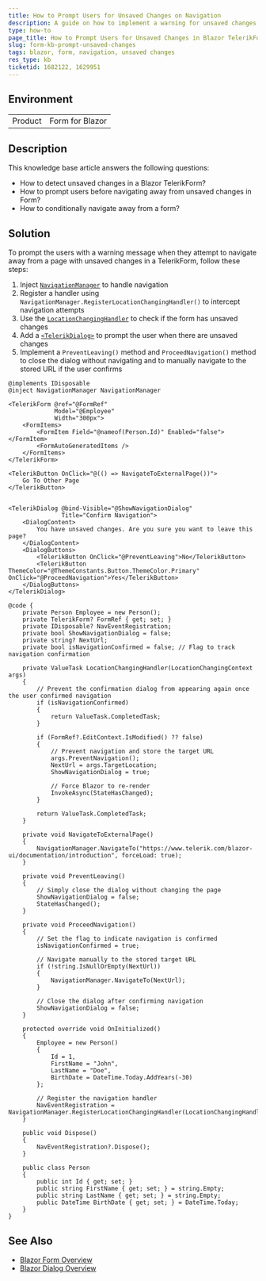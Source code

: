 ```yaml
---
title: How to Prompt Users for Unsaved Changes on Navigation
description: A guide on how to implement a warning for unsaved changes when attempting to navigate away from a TelerikForm in Blazor applications.
type: how-to
page_title: How to Prompt Users for Unsaved Changes in Blazor TelerikForm
slug: form-kb-prompt-unsaved-changes
tags: blazor, form, navigation, unsaved changes
res_type: kb
ticketid: 1682122, 1629951
---
```


## Environment

<table>
	<tbody>
		<tr>
			<td>Product</td>
			<td>Form for Blazor</td>
		</tr>
	</tbody>
</table>

## Description

This knowledge base article answers the following questions:

- How to detect unsaved changes in a Blazor TelerikForm?
- How to prompt users before navigating away from unsaved changes in Form?
- How to conditionally navigate away from a form?

## Solution

To prompt the users with a warning message when they attempt to navigate away from a page with unsaved changes in a TelerikForm, follow these steps:

1. Inject [`NavigationManager`](https://learn.microsoft.com/en-us/aspnet/core/blazor/fundamentals/routing?view=aspnetcore-7.0#handleprevent-location-changes) to handle navigation
2. Register a handler using `NavigationManager.RegisterLocationChangingHandler()` to intercept navigation attempts
3. Use the [`LocationChangingHandler`](https://www.telerik.com/blogs/blazor-new-locationchanging-events-dotnet-7) to check if the form has unsaved changes
4. Add a [`<TelerikDialog>`](slug:dialog-overview) to prompt the user when there are unsaved changes
5. Implement a `PreventLeaving()` method and `ProceedNavigation()` method to close the dialog without navigating and to manually navigate to the stored URL if the user confirms

`````RAZOR
@implements IDisposable
@inject NavigationManager NavigationManager

<TelerikForm @ref="@FormRef"
             Model="@Employee"
             Width="300px">
    <FormItems>
        <FormItem Field="@nameof(Person.Id)" Enabled="false"></FormItem>
        <FormAutoGeneratedItems />
    </FormItems>
</TelerikForm>

<TelerikButton OnClick="@(() => NavigateToExternalPage())">
    Go To Other Page
</TelerikButton>


<TelerikDialog @bind-Visible="@ShowNavigationDialog"
               Title="Confirm Navigation">
    <DialogContent>
        You have unsaved changes. Are you sure you want to leave this page?
    </DialogContent>
    <DialogButtons>
        <TelerikButton OnClick="@PreventLeaving">No</TelerikButton>
        <TelerikButton ThemeColor="@ThemeConstants.Button.ThemeColor.Primary" OnClick="@ProceedNavigation">Yes</TelerikButton>
    </DialogButtons>
</TelerikDialog>

@code {
    private Person Employee = new Person();
    private TelerikForm? FormRef { get; set; }
    private IDisposable? NavEventRegistration;
    private bool ShowNavigationDialog = false;
    private string? NextUrl;
    private bool isNavigationConfirmed = false; // Flag to track navigation confirmation

    private ValueTask LocationChangingHandler(LocationChangingContext args)
    {
        // Prevent the confirmation dialog from appearing again once the user confirmed navigation
        if (isNavigationConfirmed)
        {
            return ValueTask.CompletedTask;
        }

        if (FormRef?.EditContext.IsModified() ?? false)
        {
            // Prevent navigation and store the target URL
            args.PreventNavigation();
            NextUrl = args.TargetLocation;
            ShowNavigationDialog = true;

            // Force Blazor to re-render
            InvokeAsync(StateHasChanged);
        }

        return ValueTask.CompletedTask;
    }

    private void NavigateToExternalPage()
    {
        NavigationManager.NavigateTo("https://www.telerik.com/blazor-ui/documentation/introduction", forceLoad: true);
    }

    private void PreventLeaving()
    {
        // Simply close the dialog without changing the page
        ShowNavigationDialog = false;
        StateHasChanged();
    }

    private void ProceedNavigation()
    {
        // Set the flag to indicate navigation is confirmed
        isNavigationConfirmed = true;

        // Navigate manually to the stored target URL
        if (!string.IsNullOrEmpty(NextUrl))
        {
            NavigationManager.NavigateTo(NextUrl);
        }

        // Close the dialog after confirming navigation
        ShowNavigationDialog = false;
    }

    protected override void OnInitialized()
    {
        Employee = new Person()
        {
            Id = 1,
            FirstName = "John",
            LastName = "Doe",
            BirthDate = DateTime.Today.AddYears(-30)
        };

        // Register the navigation handler
        NavEventRegistration = NavigationManager.RegisterLocationChangingHandler(LocationChangingHandler);
    }

    public void Dispose()
    {
        NavEventRegistration?.Dispose();
    }

    public class Person
    {
        public int Id { get; set; }
        public string FirstName { get; set; } = string.Empty;
        public string LastName { get; set; } = string.Empty;
        public DateTime BirthDate { get; set; } = DateTime.Today;
    }
}
`````

## See Also

- [Blazor Form Overview](slug:form-overview)
- [Blazor Dialog Overview](slug:dialog-overview)
